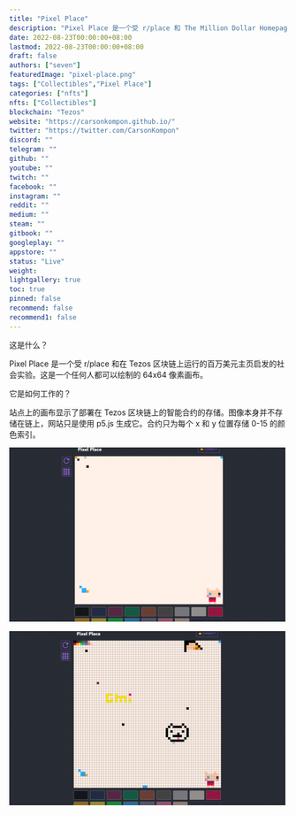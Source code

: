 ```yaml
---
title: "Pixel Place"
description: "Pixel Place 是一个受 r/place 和 The Million Dollar Homepage 启发的社会实验。这是一个任何人都可以在 Tezos 区块链上绘制的 64x64 画布。"
date: 2022-08-23T00:00:00+08:00
lastmod: 2022-08-23T00:00:00+08:00
draft: false
authors: ["seven"]
featuredImage: "pixel-place.png"
tags: ["Collectibles","Pixel Place"]
categories: ["nfts"]
nfts: ["Collectibles"]
blockchain: "Tezos"
website: "https://carsonkompon.github.io/"
twitter: "https://twitter.com/CarsonKompon"
discord: ""
telegram: ""
github: ""
youtube: ""
twitch: ""
facebook: ""
instagram: ""
reddit: ""
medium: ""
steam: ""
gitbook: ""
googleplay: ""
appstore: ""
status: "Live"
weight: 
lightgallery: true
toc: true
pinned: false
recommend: false
recommend1: false
---
```

这是什么？

Pixel Place 是一个受 r/place 和在 Tezos 区块链上运行的百万美元主页启发的社会实验。这是一个任何人都可以绘制的 64x64 像素画布。

它是如何工作的？

站点上的画布显示了部署在 Tezos 区块链上的智能合约的存储。图像本身并不存储在链上，网站只是使用 p5.js 生成它。合约只为每个 x 和 y 位置存储 0-15 的颜色索引。

![1](1661240772512.jpg)

![2](1661240783756.jpg)